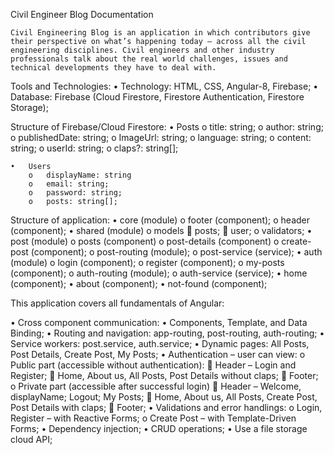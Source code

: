Civil Engineer Blog Documentation

    Civil Engineering Blog is an application in which contributors give their perspective on what’s happening today – across all the civil engineering disciplines. Civil engineers and other industry professionals talk about the real world challenges, issues and technical developments they have to deal with.

Tools and Technologies:
    •	Technology: HTML, CSS, Angular-8, Firebase;
    •	Database: Firebase (Cloud Firestore, Firestore Authentication, Firestore Storage);

Structure of Firebase/Cloud Firestore:
    •	Posts
        o	title: string;
        o	author: string;
        o	publishedDate: string;
        o	ImageUrl: string;
        o	language: string;
        o	content: string;
        o	userId: string;
        o	claps?: string[];    

    •	Users
        o	displayName: string
        o	email: string;
        o	password: string;
        o	posts: string[];

Structure of application:
    •	core (module)
        o	footer (component);
        o	header (component);
    •	shared (module)
        o	models
            	posts;
            	user;
        o	validators;
    •	post (module)
        o	posts (component)
        o	post-details (component)
        o	create-post (component);
        o	post-routing (module);
        o	post-service (service);
    •	auth (module)
        o	login (component);
        o	register (component);
        o	my-posts (component);
        o	auth-routing (module);
        o	auth-service (service);
    •	home (component);
    •	about (component);
    •	not-found (component);

This application covers all fundamentals of Angular:

•	Cross component communication:
•	Components, Template, and Data Binding;
•	Routing and navigation: app-routing, post-routing, auth-routing;
•	Service workers: post.service, auth.service;
•	Dynamic pages: All Posts, Post Details, Create Post, My Posts;
•	Authentication – user can view:
    o	Public part (accessible without authentication):
        	Header – Login and Register;
        	Home, About us, All Posts, Post Details without claps;
        	Footer;
    o	Private part (accessible after successful login)
        	Header – Welcome, displayName; Logout; My Posts;
        	Home, About us, All Posts, Create Post, Post Details with claps;
        	Footer;
•	Validations and error handlings:
    o	Login, Register – with Reactive Forms;
    o	Create Post – with Template-Driven Forms;
•	Dependency injection;
•	CRUD operations;
•	Use a file storage cloud API;